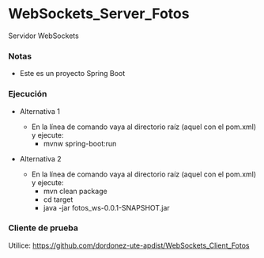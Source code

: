# WebSockets_Server_Fotos
Servidor WebSockets

### Notas
- Este es un proyecto Spring Boot

### Ejecución

- Alternativa 1
  - En la línea de comando vaya al directorio raíz (aquel con el pom.xml) y ejecute:
    - mvnw spring-boot:run

- Alternativa 2
  - En la línea de comando vaya al directorio raíz (aquel con el pom.xml) y ejecute:
    - mvn clean package
    - cd target
    - java -jar fotos_ws-0.0.1-SNAPSHOT.jar

### Cliente de prueba
Utilice: https://github.com/dordonez-ute-apdist/WebSockets_Client_Fotos
